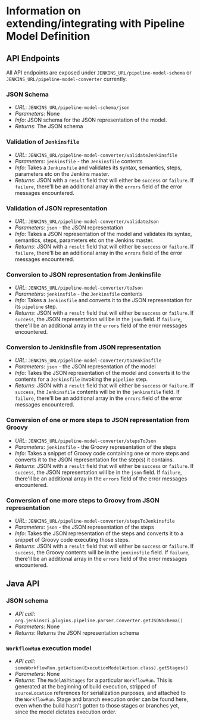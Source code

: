 # Information on extending/integrating with Pipeline Model Definition

## API Endpoints

All API endpoints are exposed under `JENKINS_URL/pipeline-model-schema` or `JENKINS_URL/pipeline-model-converter` currently.

### JSON Schema
* *URL*: `JENKINS_URL/pipeline-model-schema/json`
* *Parameters*: None
* *Info*: JSON schema for the JSON representation of the model.
* *Returns*: The JSON schema

### Validation of `Jenkinsfile`
* *URL*: `JENKINS_URL/pipeline-model-converter/validateJenkinsfile`
* *Parameters*: `jenkinsfile` - the `Jenkinsfile` contents
* *Info*: Takes a `Jenkinsfile` and validates its syntax, semantics, steps, parameters etc on the Jenkins master.
* *Returns*: JSON with a `result` field that will either be `success` or `failure`. If `failure`, there'll be an additional array in the `errors` field of the error messages encountered.

### Validation of JSON representation
* *URL*: `JENKINS_URL/pipeline-model-converter/validateJson`
* *Parameters*: `json` - the JSON representation
* *Info*: Takes a JSON representation of the model and validates its syntax, semantics, steps, parameters etc on the Jenkins master.
* *Returns*: JSON with a `result` field that will either be `success` or `failure`. If `failure`, there'll be an additional array in the `errors` field of the error messages encountered.

### Conversion to JSON representation from Jenkinsfile
* *URL*: `JENKINS_URL/pipeline-model-converter/toJson`
* *Parameters*: `jenkinsfile` - the `Jenkinsfile` contents
* *Info*: Takes a `Jenkinsfile` and converts it to the JSON representation for its `pipeline` step.
* *Returns*: JSON with a `result` field that will either be `success` or `failure`. If `success`, the JSON representation will be in the `json` field. If `failure`, there'll be an additional array in the `errors` field of the error messages encountered.

### Conversion to Jenkinsfile from JSON representation
* *URL*: `JENKINS_URL/pipeline-model-converter/toJenkinsfile`
* *Parameters*: `json` - the JSON representation of the model
* *Info*: Takes the JSON representation of the model and converts it to the contents for a `Jenkinsfile` invoking the `pipeline` step.
* *Returns*: JSON with a `result` field that will either be `success` or `failure`. If `success`, the `Jenkinsfile` contents will be in the `jenkinsfile` field. If `failure`, there'll be an additional array in the `errors` field of the error messages encountered.

### Conversion of one or more steps to JSON representation from Groovy
* *URL*: `JENKINS_URL/pipeline-model-converter/stepsToJson`
* *Parameters*: `jenkinsfile` - the Groovy representation of the steps
* *Info*: Takes a snippet of Groovy code containing one or more steps and converts it to the JSON representation for the step(s) it contains.
* *Returns*: JSON with a `result` field that will either be `success` or `failure`. If `success`, the JSON representation will be in the `json` field. If `failure`, there'll be an additional array in the `errors` field of the error messages encountered.

### Conversion of one more steps to Groovy from JSON representation
* *URL*: `JENKINS_URL/pipeline-model-converter/stepsToJenkinsfile`
* *Parameters*: `json` - the JSON representation of the steps
* *Info*: Takes the JSON representation of the steps and converts it to a snippet of Groovy code executing those steps.
* *Returns*: JSON with a `result` field that will either be `success` or `failure`. If `success`, the Groovy contents will be in the `jenkinsfile` field. If `failure`, there'll be an additional array in the `errors` field of the error messages encountered.

## Java API

### JSON schema
* *API call*: `org.jenkinsci.plugins.pipeline.parser.Converter.getJSONSchema()`
* *Parameters*: None
* *Returns*: Returns the JSON representation schema

### `WorkflowRun` execution model
* *API call*: `someWorkflowRun.getAction(ExecutionModelAction.class).getStages()`
* *Parameters*: None
* *Returns*: The `ModelASTStages` for a particular `WorkflowRun`. This is generated at the beginning of build execution, stripped of 
`sourceLocation` references for serialization purposes, and attached to the `WorkflowRun`. Stage and branch execution order can be found here, 
even when the build hasn't gotten to those stages or branches yet, since the model dictates execution order.

